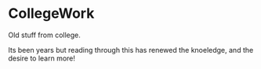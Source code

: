 # CollegeWork
Old stuff from college.

Its been years but reading through this has renewed the knoeledge, and the desire to learn more!
